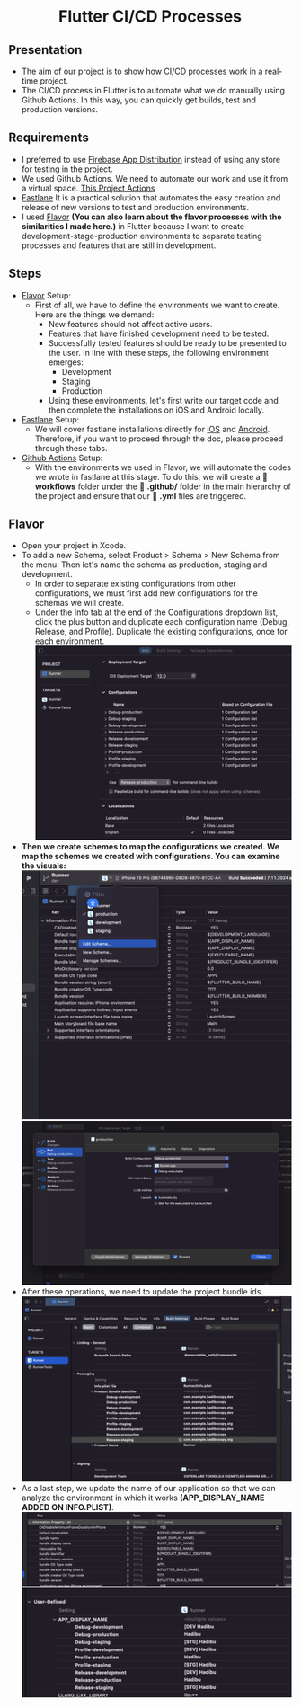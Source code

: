 <div align="center">
    <h1>Flutter CI/CD Processes</h1>
</div>

## Presentation
- The aim of our project is to show how CI/CD processes work in a real-time project.
- The CI/CD process in Flutter is to automate what we do manually using Github Actions. In this way, you can quickly get builds, test and production versions.
  
## Requirements
- I preferred to use [Firebase App Distribution](https://firebase.google.com/docs/app-distribution?hl=tr) instead of using any store for testing in the project.
- We used Github Actions. We need to automate our work and use it from a virtual space. [This Project Actions](https://github.com/mucahitsimsek/Flutter-Flavor-Create/actions)
- [Fastlane](https://docs.fastlane.tools/) It is a practical solution that automates the easy creation and release of new versions to test and production environments.
- I used [Flavor](https://saileshdahal.com.np/flavor-setup-flutter) **(You can also learn about the flavor processes with the similarities I made here.)** in Flutter because I want to create development-stage-production environments to separate testing processes and features that are still in development.

## Steps
- [Flavor](https://docs.flutter.dev/deployment/flavors) Setup:
  - First of all, we have to define the environments we want to create. Here are the things we demand: 
    - New features should not affect active users.
    - Features that have finished development need to be tested.
    - Successfully tested features should be ready to be presented to the user.
    In line with these steps, the following environment emerges:
        - Development
        - Staging
        - Production
    - Using these environments, let's first write our target code and then complete the installations on iOS and Android locally.
- [Fastlane](https://docs.flutter.dev/deployment/cd#fastlane)  Setup:
    - We will cover fastlane installations directly for [iOS](https://docs.fastlane.tools/getting-started/ios/setup/) and [Android](https://docs.fastlane.tools/getting-started/android/setup/). Therefore, if you want to proceed through the doc, please proceed through these tabs.
- [Github Actions](https://docs.github.com/en/actions/writing-workflows/quickstart) Setup: 
    - With the environments we used in Flavor, we will automate the codes we wrote in fastlane at this stage. To do this, we will create a 📂 **workflows** folder under the 📂 **.github/** folder in the main hierarchy of the project and ensure that our 📄 **.yml** files are triggered.

## Flavor
- Open your project in Xcode.
- To add a new Schema, select Product > Schema > New Schema from the menu. Then let's name the schema as production, staging and development.
    - In order to separate existing configurations from other configurations, we must first add new configurations for the schemas we will create.
    - Under the Info tab at the end of the Configurations dropdown list, click the plus button and duplicate each configuration name (Debug, Release, and Profile). Duplicate the existing configurations, once for each environment.
<br/><img src="/images/ios/ios-runner-config.png"/>
- **Then we create schemes to map the configurations we created. We map the schemes we created with configurations. You can examine the visuals:**
<br/><img src="/images/ios/ios-schemes.png"/>
<br/><img src="/images/ios/ios-scheme.png"/>
- After these operations, we need to update the project bundle ids. 
<br/><img src="/images/ios/ios-bundle-id.png"/>
- As a last step, we update the name of our application so that we can analyze the environment in which it works **(APP_DISPLAY_NAME ADDED ON INFO.PLIST)**.
<br/><img src="/images/ios/ios-display-name.png"/>
<br/><img src="/images/ios/ios-display-name-2.png"/>